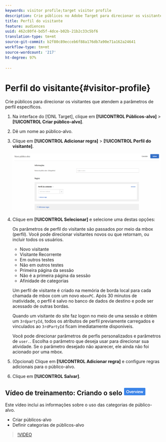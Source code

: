 ```yaml
---
keywords: visitor profile;target visitor profile
description: Crie públicos no Adobe Target para direcionar os visitantes que atendem a parâmetros de perfil específicos.
title: Perfil do visitante
feature: audiences
uuid: 462c80f4-bd5f-4dce-b02b-21b2c33c5bf6
translation-type: tm+mt
source-git-commit: b2f80c89ecceb6f88a176db7a90e71a162a24641
workflow-type: tm+mt
source-wordcount: '217'
ht-degree: 97%

---
```



# Perfil do visitante{#visitor-profile}

Crie públicos para direcionar os visitantes que atendem a parâmetros de perfil específicos.

1. Na interface do [!DNL Target], clique em **[!UICONTROL Públicos-alvo]** > **[!UICONTROL Criar público-alvo]**.
1. Dê um nome ao público-alvo.
1. Clique em **[!UICONTROL Adicionar regra]** > **[!UICONTROL Perfil do visitante]**.

   ![](assets/target_visitor_profile.png)

1. Clique em **[!UICONTROL Selecionar]** e selecione uma destas opções:

   Os parâmetros de perfil do visitante são passados por meio da mbox (perfil). Você pode direcionar visitantes novos ou que retornam, ou incluir todos os usuários.

   * Novo visitante
   * Visitante Recorrente
   * Em outros testes
   * Não em outros testes
   * Primeira página da sessão
   * Não é a primeira página da sessão
   * Afinidade de categorias

   Um perfil de visitante é criado na memória de borda local para cada chamada de mbox com um novo `mboxPC`. Após 30 minutos de inatividade, o perfil é salvo no banco de dados de destino e pode ser acessado de outras bordas.

   Quando um visitante do site faz logon no meio de uma sessão e obtém um `3rdpartyId`, todos os atributos de perfil previamente carregados e vinculados ao `3rdPartyId` ficam imediatamente disponíveis.

   Você pode direcionar parâmetros de perfis personalizados e parâmetros de `user.`. Escolha o parâmetro que deseja usar para direcionar sua atividade. Se o parâmetro desejado não aparecer, ele ainda não foi acionado por uma mbox.

1. (Opcional) Clique em **[!UICONTROL Adicionar regra]** e configure regras adicionais para o público-alvo.
1. Clique em **[!UICONTROL Salvar]**.

## Vídeo de treinamento: Criando o selo ![Visão geral do Audiência](/help/assets/overview.png)

Este vídeo inclui as informações sobre o uso das categorias de público-alvo.

* Criar públicos-alvo
* Definir categorias de públicos-alvo

>[!VIDEO](https://video.tv.adobe.com/v/17392)
